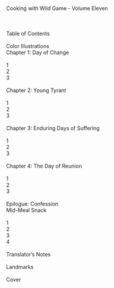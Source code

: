 <br/>
<br/>
Cooking with Wild Game - Volume Eleven<br/>
<br/>
<br/>
<br/>
Table of Contents<br/>
<br/>
Color Illustrations<br/>
Chapter 1: Day of Change<br/>
<br/>
1<br/>
2<br/>
3<br/>
<br/>
Chapter 2: Young Tyrant<br/>
<br/>
1<br/>
2<br/>
3<br/>
<br/>
Chapter 3: Enduring Days of Suffering<br/>
<br/>
1<br/>
2<br/>
3<br/>
<br/>
Chapter 4: The Day of Reunion<br/>
<br/>
1<br/>
2<br/>
3<br/>
<br/>
Epilogue: Confession<br/>
Mid-Meal Snack<br/>
<br/>
1<br/>
2<br/>
3<br/>
4<br/>
<br/>
Translator’s Notes<br/>
<br/>
Landmarks<br/>
<br/>
Cover<br/>
<br/>
<br/>
